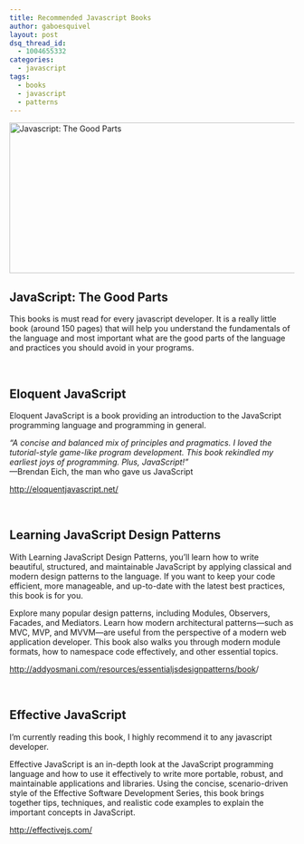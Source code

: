 ```yaml
---
title: Recommended Javascript Books
author: gaboesquivel
layout: post
dsq_thread_id:
  - 1004655332
categories:
  - javascript
tags:
  - books
  - javascript
  - patterns
---
```

<img class="size-full wp-image-174 aligncenter" style="border: 0px;" alt="Javascript: The Good Parts" src="/images/2012/12/JavaScript-The-Good-Parts-large.jpg" width="573" height="266" />

## JavaScript: The Good Parts

This books is must read for every javascript developer. It is a really little book (around 150 pages) that will help you understand the fundamentals of the language and most important what are the good parts of the language and practices you should avoid in your programs.

&nbsp;

## Eloquent JavaScript

Eloquent JavaScript is a book providing an introduction to the JavaScript programming language and programming in general.

*&#8220;A concise and balanced mix of principles and pragmatics. I loved the tutorial-style game-like program development. This book rekindled my earliest joys of programming. Plus, JavaScript!&#8221;*  
—Brendan Eich, the man who gave us JavaScript

<a title="Eloquent Javascript" href="http://eloquentjavascript.net/" target="_blank">http://eloquentjavascript.net/</a>

&nbsp;  
<!--more-->

## Learning JavaScript Design Patterns

With Learning JavaScript Design Patterns, you’ll learn how to write beautiful, structured, and maintainable JavaScript by applying classical and modern design patterns to the language. If you want to keep your code efficient, more manageable, and up-to-date with the latest best practices, this book is for you.

Explore many popular design patterns, including Modules, Observers, Facades, and Mediators. Learn how modern architectural patterns—such as MVC, MVP, and MVVM—are useful from the perspective of a modern web application developer. This book also walks you through modern module formats, how to namespace code effectively, and other essential topics.

<a title="Learning JavaScript Design Patterns" href="http://addyosmani.com/resources/essentialjsdesignpatterns/book" target="_blank">http://addyosmani.com/resources/essentialjsdesignpatterns/book</a>/

&nbsp;

## Effective JavaScript

I&#8217;m currently reading this book, I highly recommend it to any javascript developer.

Effective JavaScript is an in-depth look at the JavaScript programming language and how to use it effectively to write more portable, robust, and maintainable applications and libraries. Using the concise, scenario-driven style of the Effective Software Development Series, this book brings together tips, techniques, and realistic code examples to explain the important concepts in JavaScript.

<a title="Effective Javascript" href="http://effectivejs.com/" target="_blank">http://effectivejs.com/</a>

